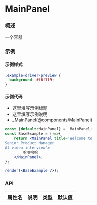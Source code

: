 
# MainPanel


### 概述

一个容器


### 示例


#### 示例样式

```scss
.example-driver-preview {
  background: #f6f7f9;
}
```

#### 示例代码

- 这里填写示例标题
- 这里填写示例说明
- _MainPanel(@components/MainPanel)

```jsx
const {default:MainPanel} = _MainPanel;
const BaseExample = ()=>{
    return <MainPanel title='Welcome to
Senior Product Manager
Al video interview'>
        哈哈哈哈
    </MainPanel>;
};

render(<BaseExample />);

```


### API

|属性名|说明|类型|默认值|
|  ---  | ---  | --- | --- |

